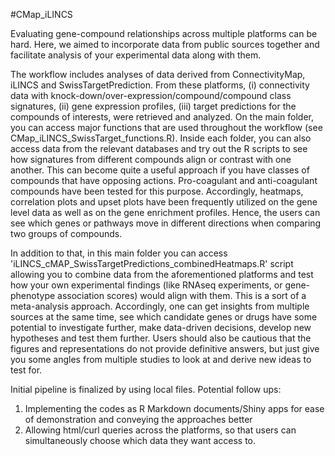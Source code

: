 #CMap_iLINCS

Evaluating gene-compound relationships across multiple platforms can be hard. Here, we aimed to incorporate data from public sources together and facilitate analysis of your experimental data along with them.

The workflow includes analyses of data derived from ConnectivityMap, iLINCS and SwissTargetPrediction. From these platforms, (i) connectivity data with knock-down/over-expression/compound/compound class signatures, (ii) gene expression profiles, (iii) target predictions for the compounds of interests, were retrieved and analyzed. On the main folder, you can access major functions that are used throughout the workflow (see CMap_iLINCS_SwissTarget_functions.R). Inside each folder, you can also access data from the relevant databases and try out the R scripts to see how signatures from different compounds align or contrast with one another. This can become quite a useful approach if you have classes of compounds that have opposing actions. Pro-coagulant and anti-coagulant compounds have been tested for this purpose. Accordingly, heatmaps, correlation plots and upset plots have been frequently utilized on the gene level data as well as on the gene enrichment profiles. Hence, the users can see which genes or pathways move in different directions when comparing two groups of compounds.

In addition to that, in this main folder you can access 'iLINCS_cMAP_SwissTargetPredictions_combinedHeatmaps.R' script allowing you to combine data from the aforementioned platforms and test how your own experimental findings (like RNAseq experiments, or gene-phenotype association scores) would align with them. This is a sort of a meta-analysis approach. Accordingly, one can get insights from multiple sources at the same time, see which candidate genes or drugs have some potential to investigate further, make data-driven decisions, develop new hypotheses and test them further. Users should also be cautious that the figures and representations do not provide definitive answers, but just give you some angles from multiple studies to look at and derive new ideas to test for.

Initial pipeline is finalized by using local files. Potential follow ups:
1) Implementing the codes as R Markdown documents/Shiny apps for ease of demonstration and conveying the approaches better
2) Allowing html/curl queries across the platforms, so that users can simultaneously choose which data they want access to.
